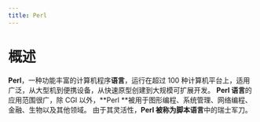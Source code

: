 ```yaml
---
title: Perl
---
```


# 概述

**Perl**，一种功能丰富的计算机程序**语言**，运行在超过 100 种计算机平台上，适用广泛，从大型机到便携设备，从快速原型创建到大规模可扩展开发。 **Perl 语言**的应用范围很广，除 CGI 以外，**Perl **被用于图形编程、系统管理、网络编程、金融、生物以及其他领域。 由于其灵活性，**Perl **被称为脚本**语言**中的瑞士军刀。
